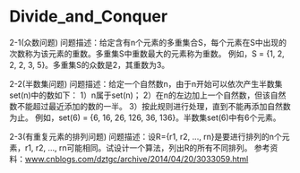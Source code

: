 # Divide_and_Conquer
2-1(众数问题)
问题描述：给定含有n个元素的多重集合S，每个元素在S中出现的次数称为该元素的重数。多重集S中重数最大的元素称为重数。
例如，S = {1, 2, 2, 2, 3, 5}。多重集S的众数是2，其重数为3。


2-2(半数集问题)
问题描述：给定一个自然数n，由于n开始可以依次产生半数集set(n)中的数如下：
1）n属于set(n)；
2）在n的左边加上一个自然数，但该自然数不能超过最近添加的数的一半。
3）按此规则进行处理，直到不能再添加自然数为止。
例如，set(6) = {6, 16, 26, 126, 36, 136}。半数集set(6)中有6个元素。


2-3(有重复元素的排列问题)
问题描述：设R={r1, r2, ..., rn}是要进行排列的n个元素，r1, r2, ..., rn可能相同。试设计一个算法，列出R的所有不同排列。
参考资料：www.cnblogs.com/dztgc/archive/2014/04/20/3033059.html
